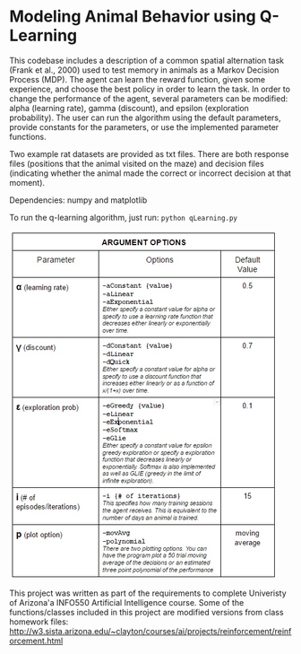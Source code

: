 # Modeling Animal Behavior using Q-Learning
This codebase includes a description of a common spatial alternation task (Frank et al., 2000) used to test memory in animals as a Markov Decision Process (MDP). The agent can learn the reward function, given some experience, and choose the best policy in order to learn the task. In order to change the performance of the agent, several parameters can be modified: alpha (learning rate), gamma (discount), and epsilon (exploration probability). The user can run the algorithm using the default parameters, provide constants for the parameters, or use the implemented parameter functions.

Two example rat datasets are provided as txt files. There are both response files (positions that the animal visited on the maze) and decision files (indicating whether the animal made the correct or incorrect decision at that moment).

Dependencies: numpy and matplotlib

To run the q-learning algorithm, just run:  `python qLearning.py`

![alt tag](https://github.com/adelekap/ModelingBehavior_QLearning/blob/master/Untitled.jpg)

This project was written as part of the requirements to complete Univeristy of Arizona'a INFO550 Artificial Intelligence course.
Some of the functions/classes included in this project are modified versions from class homework files: http://w3.sista.arizona.edu/~clayton/courses/ai/projects/reinforcement/reinforcement.html
